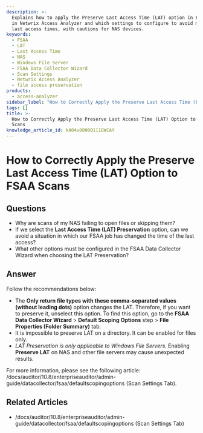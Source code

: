 ```yaml
---
description: >-
  Explains how to apply the Preserve Last Access Time (LAT) option in FSAA scans
  in Netwrix Access Analyzer and which settings to configure to avoid modifying
  last access times, with cautions for NAS devices.
keywords:
  - FSAA
  - LAT
  - Last Access Time
  - NAS
  - Windows File Server
  - FSAA Data Collector Wizard
  - Scan Settings
  - Netwrix Access Analyzer
  - file access preservation
products:
  - access-analyzer
sidebar_label: "How to Correctly Apply the Preserve Last Access Time (LAT) Option to FSAA Scans"
tags: []
title: >-
  How to Correctly Apply the Preserve Last Access Time (LAT) Option to FSAA
  Scans
knowledge_article_id: kA04u00000111GWCAY
---
```


# How to Correctly Apply the Preserve Last Access Time (LAT) Option to FSAA Scans

## Questions

- Why are scans of my NAS failing to open files or skipping them?
- If we select the **Last Access Time (LAT) Preservation** option, can we avoid a situation in which our FSAA job has changed the time of the last access?
- What other options must be configured in the FSAA Data Collector Wizard when choosing the LAT Preservation?

## Answer

Follow the recommendations below:

- The **Only return file types with these comma-separated values (without leading dots)** option changes the LAT. Therefore, if you want to preserve it, unselect this option. To find this option, go to the **FSAA Data Collector Wizard** > **Default Scoping Options** step > **File Properties (Folder Summary)** tab.
- It is impossible to preserve LAT on a directory. It can be enabled for files only.
- *LAT Preservation is only applicable to Windows File Servers.* Enabling **Preserve LAT** on NAS and other file servers may cause unexpected results.

For more information, please see the following article: /docs/auditor/10.8/enterpriseauditor/admin-guide/datacollector/fsaa/defaultscopingoptions (Scan Settings Tab).

## Related Articles

- /docs/auditor/10.8/enterpriseauditor/admin-guide/datacollector/fsaa/defaultscopingoptions (Scan Settings Tab)
